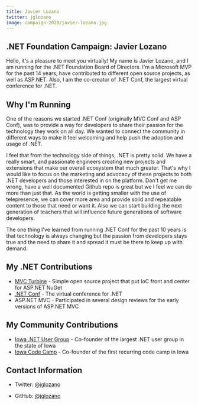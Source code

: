 ```yaml
---
title: Javier Lozano
twitter: jglozano
image: campaign-2020/javier-lozano.jpg
---
```


<section class="page-section">
    <div class="page-section_container container">

# .NET Foundation Campaign: Javier Lozano
Hello, it's a pleasure to meet you virtually! My name is Javier Lozano, and I am running for the .NET Foundation Board of Directors.
I'm a Microsoft MVP for the past 14 years, have contributed to different open source projects, as well as ASP.NET. Also, I am the co-creator of .NET Conf, the largest virtual conference for .NET.

## Why I'm Running
One of the reasons we started .NET Conf (originally MVC Conf and ASP Conf), was to provide a way for developers to share their passion for the technology they work on all day. We wanted to connect the
community in different ways to make it feel welcoming and help push the adoption and usage of .NET.

I feel that from the technology side of things, .NET is pretty solid. We have a really smart, and passionate engineers creating new projects and extensions that make our overall ecosystem that much greater.
That's why I would like to focus on the marketing and advocacy of these projects to both .NET developers and those interested in on the platform. Don't get me wrong, have a well documented Github repo is great
but we I feel we can do more than just that. As the world is getting smaller with the use of telepresence, we can cover more area and provide solid and repeatable content to those that need or want it.
Also we can start building the next generation of teachers that will influence future generations of software developers.

The one thing I've learned from running .NET Conf for the past 10 years is that technology is always changing but the passion from developers stays true and the need to share it and spread it must be there to keep up with demand.

## My .NET Contributions
* [MVC Turbine](https://github.com/lozanotek/mvcturbine) - Simple open source project that put IoC front and center for ASP.NET NuGet
* [.NET Conf](https://www.dotnetconf.net) - The virtual conference for .NET
* ASP.NET MVC - Participated in several design reviews for the early versions of ASP.NET MVC

## My Community Contributions
* [Iowa .NET User Group](http://iadnug.org) - Co-founder of the largest .NET user group in the state of Iowa
* [Iowa Code Camp](http://iowacodecamp.com) - Co-founder of the first recurring code camp in Iowa

## Contact Information
* Twitter: [@jglozano](https://twitter.com/jglozano)
* GitHub: [@jglozano](https://github.com/jglozano)

    </div>
</section>
